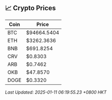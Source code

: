 ## 📈 Crypto Prices

| Coin | Price |
| ---- | ----- |
| BTC | $94664.5404 |
| ETH | $3262.3636 |
| BNB | $691.8254 |
| CRV | $0.8303 |
| ARB | $0.7462 |
| OKB | $47.8570 |
| DOGE | $0.3320 |

_Last Updated: 2025-01-11 06:19:55.23 +0800 HKT_